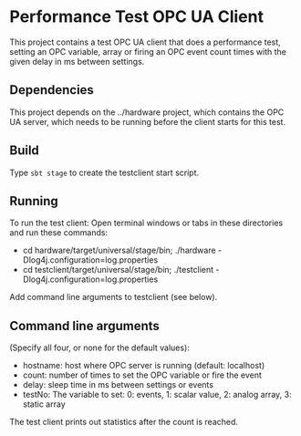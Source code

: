 Performance Test OPC UA Client
==============================

This project contains a test OPC UA client that does a performance test, 
setting an OPC variable, array or firing an OPC event count times
with the given delay in ms between settings.

Dependencies
------------

This project depends on the ../hardware project, which contains the OPC UA server,
which needs to be running before the client starts for this test.

Build
-----

Type `sbt stage` to create the testclient start script.

Running
-------

To run the test client: Open terminal windows or tabs in these directories and run these commands:

* cd hardware/target/universal/stage/bin; ./hardware -Dlog4j.configuration=log.properties
* cd testclient/target/universal/stage/bin; ./testclient -Dlog4j.configuration=log.properties

Add command line arguments to testclient (see below).

Command line arguments
----------------------

(Specify all four, or none for the default values):

*  hostname: host where OPC server is running (default: localhost)
*  count: number of times to set the OPC variable or fire the event
*  delay: sleep time in ms between settings or events
*  testNo: The variable to set: 0: events, 1: scalar value, 2: analog array, 3: static array

The test client prints out statistics after the count is reached. 


